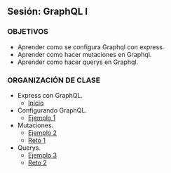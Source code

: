 ## Sesión: GraphQL I

### OBJETIVOS
 - Aprender como se configura Graphql con express.
 - Aprender como hacer mutaciones en Graphql. 
 - Aprender como hacer querys en Graphql. 


### ORGANIZACIÓN DE CLASE

- Express con GraphQL.
    - [Inicio](Initialize)
- Configurando GraphQL.
    - [Ejemplo 1](Ejemplo-01)
- Mutaciones.
    - [Ejemplo 2](Ejemplo-02)
    - [Reto 1](Reto-01)
- Querys.
    - [Ejemplo 3](Ejemplo-03)
    - [Reto 2](Reto-02)
